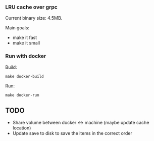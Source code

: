### LRU cache over grpc

Current binary size: 4.5MB.

Main goals:
- make it fast
- make it small

### Run with docker
Build:
```
make docker-build
```
Run:
```
make docker-run
```

## TODO
- Share volume between docker <-> machine (maybe update cache location)
- Update save to disk to save the items in the correct order
